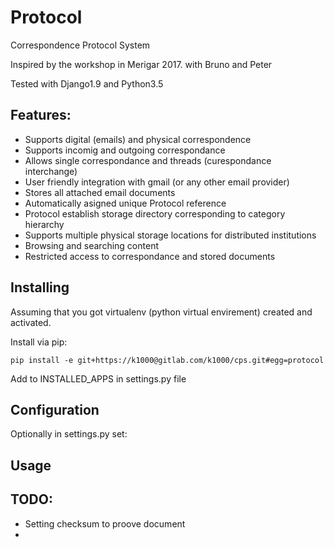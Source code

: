 Protocol
========

Correspondence Protocol System

Inspired by the workshop in Merigar 2017. with Bruno and Peter 

Tested with Django1.9 and Python3.5

Features:
---------

* Supports digital (emails) and physical correspondence
* Supports incomig and outgoing correspondance
* Allows single correspondance and threads (curespondance interchange)
* User friendly integration with gmail (or any other email provider)
* Stores all attached email documents
* Automatically asigned unique Protocol reference
* Protocol establish storage directory corresponding to category hierarchy
* Supports multiple physical storage locations for distributed institutions
* Browsing and searching content
* Restricted access to correspondance and stored documents

Installing
----------
Assuming that you got virtualenv (python virtual envirement) created and activated.

Install via pip:

    pip install -e git+https://k1000@gitlab.com/k1000/cps.git#egg=protocol
    
Add to INSTALLED_APPS in settings.py file

Configuration
-------------
Optionally in settings.py set:


Usage
-----


TODO:
-----
* Setting checksum to proove document
* 